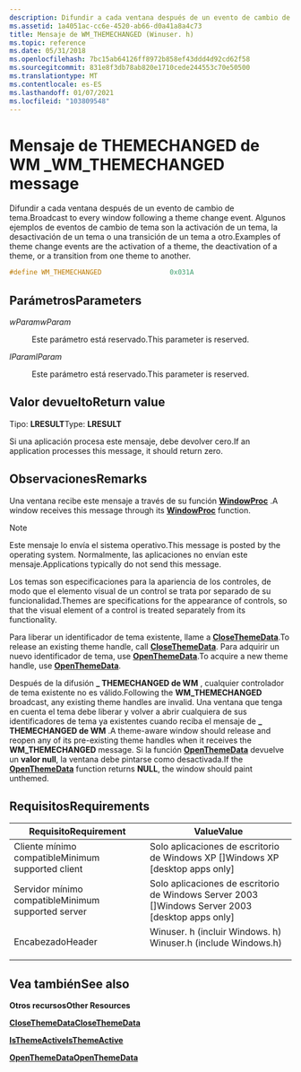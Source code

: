 ```yaml
---
description: Difundir a cada ventana después de un evento de cambio de tema. Algunos ejemplos de eventos de cambio de tema son la activación de un tema, la desactivación de un tema o una transición de un tema a otro.
ms.assetid: 1a4051ac-cc6e-4520-ab66-d0a41a8a4c73
title: Mensaje de WM_THEMECHANGED (Winuser. h)
ms.topic: reference
ms.date: 05/31/2018
ms.openlocfilehash: 7bc15ab64126ff8972b858ef43ddd4d92cd62f58
ms.sourcegitcommit: 831e8f3db78ab820e1710cede244553c70e50500
ms.translationtype: MT
ms.contentlocale: es-ES
ms.lasthandoff: 01/07/2021
ms.locfileid: "103809548"
---
```

# <a name="wm_themechanged-message"></a><span data-ttu-id="ea1b9-104">Mensaje de THEMECHANGED de WM \_</span><span class="sxs-lookup"><span data-stu-id="ea1b9-104">WM\_THEMECHANGED message</span></span>

<span data-ttu-id="ea1b9-105">Difundir a cada ventana después de un evento de cambio de tema.</span><span class="sxs-lookup"><span data-stu-id="ea1b9-105">Broadcast to every window following a theme change event.</span></span> <span data-ttu-id="ea1b9-106">Algunos ejemplos de eventos de cambio de tema son la activación de un tema, la desactivación de un tema o una transición de un tema a otro.</span><span class="sxs-lookup"><span data-stu-id="ea1b9-106">Examples of theme change events are the activation of a theme, the deactivation of a theme, or a transition from one theme to another.</span></span>


```C++
#define WM_THEMECHANGED                 0x031A
```



## <a name="parameters"></a><span data-ttu-id="ea1b9-107">Parámetros</span><span class="sxs-lookup"><span data-stu-id="ea1b9-107">Parameters</span></span>

<dl> <dt>

<span data-ttu-id="ea1b9-108">*wParam*</span><span class="sxs-lookup"><span data-stu-id="ea1b9-108">*wParam*</span></span> 
</dt> <dd>

<span data-ttu-id="ea1b9-109">Este parámetro está reservado.</span><span class="sxs-lookup"><span data-stu-id="ea1b9-109">This parameter is reserved.</span></span>

</dd> <dt>

<span data-ttu-id="ea1b9-110">*lParam*</span><span class="sxs-lookup"><span data-stu-id="ea1b9-110">*lParam*</span></span> 
</dt> <dd>

<span data-ttu-id="ea1b9-111">Este parámetro está reservado.</span><span class="sxs-lookup"><span data-stu-id="ea1b9-111">This parameter is reserved.</span></span>

</dd> </dl>

## <a name="return-value"></a><span data-ttu-id="ea1b9-112">Valor devuelto</span><span class="sxs-lookup"><span data-stu-id="ea1b9-112">Return value</span></span>

<span data-ttu-id="ea1b9-113">Tipo: **LRESULT**</span><span class="sxs-lookup"><span data-stu-id="ea1b9-113">Type: **LRESULT**</span></span>

<span data-ttu-id="ea1b9-114">Si una aplicación procesa este mensaje, debe devolver cero.</span><span class="sxs-lookup"><span data-stu-id="ea1b9-114">If an application processes this message, it should return zero.</span></span>

## <a name="remarks"></a><span data-ttu-id="ea1b9-115">Observaciones</span><span class="sxs-lookup"><span data-stu-id="ea1b9-115">Remarks</span></span>

<span data-ttu-id="ea1b9-116">Una ventana recibe este mensaje a través de su función [**WindowProc**](/previous-versions/windows/desktop/legacy/ms633573(v=vs.85)) .</span><span class="sxs-lookup"><span data-stu-id="ea1b9-116">A window receives this message through its [**WindowProc**](/previous-versions/windows/desktop/legacy/ms633573(v=vs.85)) function.</span></span>

> [!Note]  
> <span data-ttu-id="ea1b9-117">Este mensaje lo envía el sistema operativo.</span><span class="sxs-lookup"><span data-stu-id="ea1b9-117">This message is posted by the operating system.</span></span> <span data-ttu-id="ea1b9-118">Normalmente, las aplicaciones no envían este mensaje.</span><span class="sxs-lookup"><span data-stu-id="ea1b9-118">Applications typically do not send this message.</span></span>

 

<span data-ttu-id="ea1b9-119">Los temas son especificaciones para la apariencia de los controles, de modo que el elemento visual de un control se trata por separado de su funcionalidad.</span><span class="sxs-lookup"><span data-stu-id="ea1b9-119">Themes are specifications for the appearance of controls, so that the visual element of a control is treated separately from its functionality.</span></span>

<span data-ttu-id="ea1b9-120">Para liberar un identificador de tema existente, llame a [**CloseThemeData**](/windows/win32/api/uxtheme/nf-uxtheme-closethemedata).</span><span class="sxs-lookup"><span data-stu-id="ea1b9-120">To release an existing theme handle, call [**CloseThemeData**](/windows/win32/api/uxtheme/nf-uxtheme-closethemedata).</span></span> <span data-ttu-id="ea1b9-121">Para adquirir un nuevo identificador de tema, use [**OpenThemeData**](/windows/win32/api/uxtheme/nf-uxtheme-openthemedata).</span><span class="sxs-lookup"><span data-stu-id="ea1b9-121">To acquire a new theme handle, use [**OpenThemeData**](/windows/win32/api/uxtheme/nf-uxtheme-openthemedata).</span></span>

<span data-ttu-id="ea1b9-122">Después de la difusión **\_ THEMECHANGED de WM** , cualquier controlador de tema existente no es válido.</span><span class="sxs-lookup"><span data-stu-id="ea1b9-122">Following the **WM\_THEMECHANGED** broadcast, any existing theme handles are invalid.</span></span> <span data-ttu-id="ea1b9-123">Una ventana que tenga en cuenta el tema debe liberar y volver a abrir cualquiera de sus identificadores de tema ya existentes cuando reciba el mensaje de **\_ THEMECHANGED de WM** .</span><span class="sxs-lookup"><span data-stu-id="ea1b9-123">A theme-aware window should release and reopen any of its pre-existing theme handles when it receives the **WM\_THEMECHANGED** message.</span></span> <span data-ttu-id="ea1b9-124">Si la función [**OpenThemeData**](/windows/win32/api/uxtheme/nf-uxtheme-openthemedata) devuelve un **valor null**, la ventana debe pintarse como desactivada.</span><span class="sxs-lookup"><span data-stu-id="ea1b9-124">If the [**OpenThemeData**](/windows/win32/api/uxtheme/nf-uxtheme-openthemedata) function returns **NULL**, the window should paint unthemed.</span></span>

## <a name="requirements"></a><span data-ttu-id="ea1b9-125">Requisitos</span><span class="sxs-lookup"><span data-stu-id="ea1b9-125">Requirements</span></span>



| <span data-ttu-id="ea1b9-126">Requisito</span><span class="sxs-lookup"><span data-stu-id="ea1b9-126">Requirement</span></span> | <span data-ttu-id="ea1b9-127">Value</span><span class="sxs-lookup"><span data-stu-id="ea1b9-127">Value</span></span> |
|-------------------------------------|----------------------------------------------------------------------------------------------------------|
| <span data-ttu-id="ea1b9-128">Cliente mínimo compatible</span><span class="sxs-lookup"><span data-stu-id="ea1b9-128">Minimum supported client</span></span><br/> | <span data-ttu-id="ea1b9-129">Solo aplicaciones de escritorio de Windows XP \[\]</span><span class="sxs-lookup"><span data-stu-id="ea1b9-129">Windows XP \[desktop apps only\]</span></span><br/>                                                              |
| <span data-ttu-id="ea1b9-130">Servidor mínimo compatible</span><span class="sxs-lookup"><span data-stu-id="ea1b9-130">Minimum supported server</span></span><br/> | <span data-ttu-id="ea1b9-131">Solo aplicaciones de escritorio de Windows Server 2003 \[\]</span><span class="sxs-lookup"><span data-stu-id="ea1b9-131">Windows Server 2003 \[desktop apps only\]</span></span><br/>                                                     |
| <span data-ttu-id="ea1b9-132">Encabezado</span><span class="sxs-lookup"><span data-stu-id="ea1b9-132">Header</span></span><br/>                   | <dl> <span data-ttu-id="ea1b9-133"><dt>Winuser. h (incluir Windows. h)</dt></span><span class="sxs-lookup"><span data-stu-id="ea1b9-133"><dt>Winuser.h (include Windows.h)</dt></span></span> </dl> |



## <a name="see-also"></a><span data-ttu-id="ea1b9-134">Vea también</span><span class="sxs-lookup"><span data-stu-id="ea1b9-134">See also</span></span>

<dl> <dt>

<span data-ttu-id="ea1b9-135">**Otros recursos**</span><span class="sxs-lookup"><span data-stu-id="ea1b9-135">**Other Resources**</span></span>
</dt> <dt>

[<span data-ttu-id="ea1b9-136">**CloseThemeData**</span><span class="sxs-lookup"><span data-stu-id="ea1b9-136">**CloseThemeData**</span></span>](/windows/win32/api/uxtheme/nf-uxtheme-closethemedata)
</dt> <dt>

[<span data-ttu-id="ea1b9-137">**IsThemeActive**</span><span class="sxs-lookup"><span data-stu-id="ea1b9-137">**IsThemeActive**</span></span>](/windows/win32/api/uxtheme/nf-uxtheme-isthemeactive)
</dt> <dt>

[<span data-ttu-id="ea1b9-138">**OpenThemeData**</span><span class="sxs-lookup"><span data-stu-id="ea1b9-138">**OpenThemeData**</span></span>](/windows/win32/api/uxtheme/nf-uxtheme-openthemedata)
</dt> </dl>

 

 
